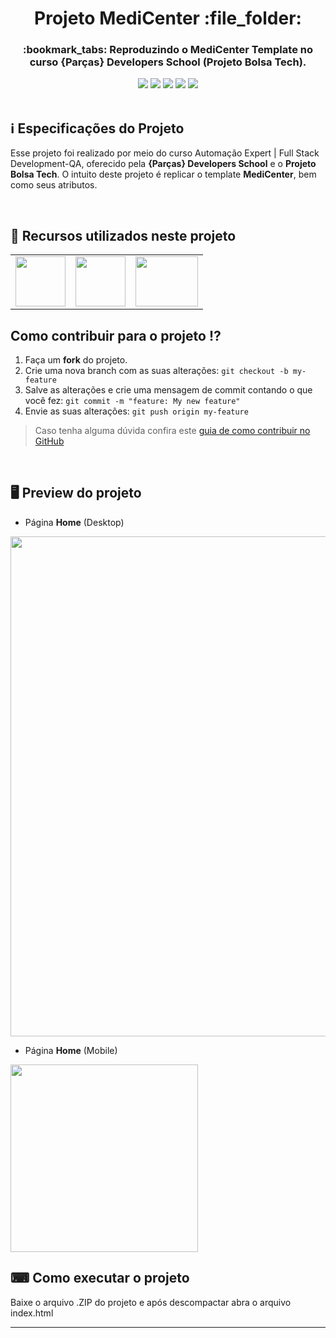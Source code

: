 <h1 align="center">Projeto MediCenter :file_folder:</h1>

<h3 align="center">:bookmark_tabs: Reproduzindo o MediCenter Template no curso {Parças} Developers School (Projeto Bolsa Tech).</h3>

<div align="center">
 <img src="https://img.shields.io/badge/-HTML5-FFF?logo=html5&logoColor=orange&style=flat" />
 <img src="https://img.shields.io/badge/CSS3-1657f9?style=&logo=css3&logoColor=white" />
 <img src="https://img.shields.io/github/repo-size/VitorGeovani/projeto-medicenter">
 <img src="https://img.shields.io/github/last-commit/VitorGeovani/projeto-medicenter">
 <img src="https://img.shields.io/github/forks/VitorGeovani/projeto-medicenter?style=social" />
 </div>
 
 <br>
 
## <a name="SobreoProjeto"></a>:information_source: Especificações do Projeto
 Esse projeto foi realizado por meio do curso Automação Expert | Full Stack Development-QA, oferecido pela <b>{Parças} Developers School</b> e o <b>Projeto Bolsa Tech</b>. O intuito deste projeto é replicar o template <b>MediCenter</b>, bem como seus atributos.
 
 <br>
 
 ## <a name="RecursosUtilizadosNesteProjeto"></a>📌 Recursos utilizados neste projeto
<table align="center">

  <tr>
    <td valign="top" align="center">
      <a href="https://www.w3schools.com/html/"><img height="80" width="80" src="https://cdn.jsdelivr.net/gh/devicons/devicon/icons/html5/html5-original-wordmark.svg" style="max-width:100%;"></img></a>
    </td>

   <td valign="top" align="center">
      <a href="https://www.w3schools.com/Css/"><img height="80" width="80" src="https://cdn.jsdelivr.net/gh/devicons/devicon/icons/css3/css3-original-wordmark.svg" style="max-width:100%;"></img></a>
      </td>
      
   <td valign="top" align="center">
      <a href="https://code.visualstudio.com/Download"><img height="80" width="100" src="https://cdn.jsdelivr.net/gh/devicons/devicon/icons/vscode/vscode-original.svg" style="max-width:100%;"></img></a>
      </td>
    
  </tr>
</table>

## <a name="ComoContribuirParaOProjeto"></a>Como contribuir para o projeto ⁉️

1. Faça um **fork** do projeto.
2. Crie uma nova branch com as suas alterações: `git checkout -b my-feature`
3. Salve as alterações e crie uma mensagem de commit contando o que você fez: `git commit -m "feature: My new feature"`
4. Envie as suas alterações: `git push origin my-feature`
> Caso tenha alguma dúvida confira este [guia de como contribuir no GitHub](https://github.com/firstcontributions/first-contributions)

<br>

## <a name="ImagensDoProjeto"></a>🖥 Preview do projeto
* Página <b>Home</b> (Desktop)
<img src="https://user-images.githubusercontent.com/71882193/175066343-0a1b7b48-51df-40cf-a2c5-6393e4e2cceb.png" width="800px" />

* Página <b>Home</b> (Mobile)
<img src="https://user-images.githubusercontent.com/71882193/175066566-666c4eaa-1e1a-4be5-a6e1-045f6021f1ac.png" width="300px" />

## ⌨ Como executar o projeto

Baixe o arquivo .ZIP do projeto e após descompactar abra o arquivo index.html

---
